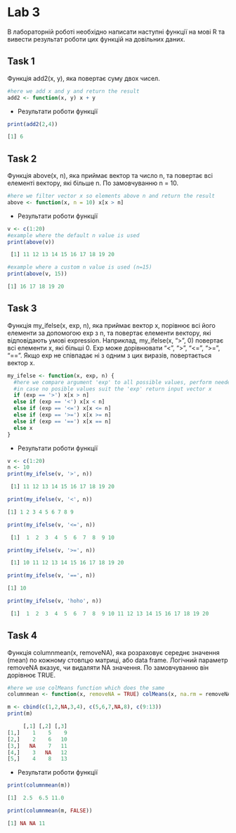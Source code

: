 # Lab 3
В лабораторній роботі необхідно написати наступні функції на мові R та вивести результат роботи цих функцій на довільних даних.

## Task 1

Функція add2(x, y), яка повертає суму двох чисел.

```R
#here we add x and y and return the result
add2 <- function(x, y) x + y 
```

+ Результати роботи функції
```R
print(add2(2,4))
```
```R
[1] 6
```

## Task 2

Функція above(x, n), яка приймає вектор та число n, та повертає всі елементі вектору, які більше n. По замовчуванню n = 10.


```R
#here we filter vector x so elements above n and return the result
above <- function(x, n = 10) x[x > n]
```

+ Результати роботи функції
```R
v <- c(1:20)
#example where the default n value is used
print(above(v))
```
```R
 [1] 11 12 13 14 15 16 17 18 19 20
```
```R
#example where a custom n value is used (n=15)
print(above(v, 15))
```
```R
[1] 16 17 18 19 20
```

## Task 3

Функція my_ifelse(x, exp, n), яка приймає вектор x, порівнює всі його елементи за допомогою exp з n, та повертає елементи вектору, які відповідають умові expression. Наприклад, my_ifelse(x, “>”, 0) повертає всі елементи x, які більші 0. Exp може дорівнювати “<”, “>”, “<=”, “>=”, “==”. Якщо exp не співпадає ні з одним з цих виразів, повертається вектор x.

```R
my_ifelse <- function(x, exp, n) {
  #here we compare argument 'exp' to all possible values, perform needed operation and return the result
  #in case no posible values suit the 'exp' return input vector x
  if (exp == '>') x[x > n]
  else if (exp == '<') x[x < n]
  else if (exp == '<=') x[x <= n]
  else if (exp == '>=') x[x >= n]
  else if (exp == '==') x[x == n]
  else x
}
```


+ Результати роботи функції
```R
v <- c(1:20)
n <- 10
print(my_ifelse(v, '>', n))
```
```R
 [1] 11 12 13 14 15 16 17 18 19 20
```

```R
print(my_ifelse(v, '<', n))
```
```R
[1] 1 2 3 4 5 6 7 8 9
```

```R
print(my_ifelse(v, '<=', n))
```
```R
 [1]  1  2  3  4  5  6  7  8  9 10
```

```R
print(my_ifelse(v, '>=', n))
```
```R
 [1] 10 11 12 13 14 15 16 17 18 19 20
```

```R
print(my_ifelse(v, '==', n))
```
```R
[1] 10
```

```R
print(my_ifelse(v, 'hoho', n))
```
```R
 [1]  1  2  3  4  5  6  7  8  9 10 11 12 13 14 15 16 17 18 19 20
```

## Task 4

Функція columnmean(x, removeNA), яка розраховує середнє значення (mean) по кожному стовпцю матриці, або data frame. Логічний параметр removeNA вказує, чи видаляти NA значення. По замовчуванню він дорівнює TRUE.

```R
#here we use colMeans function which does the same
columnmean <- function(x, removeNA = TRUE) colMeans(x, na.rm = removeNA)
```

```R
m <- cbind(c(1,2,NA,3,4), c(5,6,7,NA,8), c(9:13))
print(m)
```
```R
     [,1] [,2] [,3]
[1,]    1    5    9
[2,]    2    6   10
[3,]   NA    7   11
[4,]    3   NA   12
[5,]    4    8   13
```

+ Результати роботи функції
```R
print(columnmean(m))
```
```R
[1]  2.5  6.5 11.0
```

```R
print(columnmean(m, FALSE))
```
```R
[1] NA NA 11
```